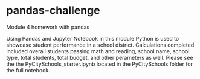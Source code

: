 # pandas-challenge
Module 4 homework with pandas

Using Pandas and Jupyter Notebook in this module Python is used to showcase student performance in a school district. Calculations completed included overall students passing math and reading, school name, school type, total students, total budget, and other perameters as well. Please see the the PyCitySchools_starter.ipynb located in the PyCitySchools folder for the full notebook. 
